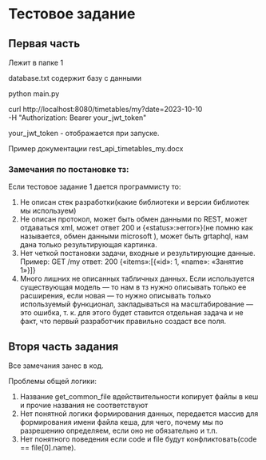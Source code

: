 # Тестовое задание
## Первая часть

Лежит в папке 1

database.txt содержит базу с данными


python main.py


curl http://localhost:8080/timetables/my?date=2023-10-10 \
-H "Authorization: Bearer your_jwt_token"

your_jwt_token - отображается при запуске.


Пример документации rest_api_timetables_my.docx
### Замечания по постановке тз:

Если тестовое задание 1  дается программисту то:

1. Не описан стек разработки(какие библиотеки и версии библиотек мы используем)
2. Не описан протокол, может быть обмен данными по REST, может отдаваться xml, может ответ 200 и {«status»:»error»}(не помню как называется, обмен данными microsoft ), может быть grtaphql, нам дана только результирующая картинка.
3. Нет четкой постановки задачи, входные и результирующие данные. Пример: GET /my ответ: 200 {«items»:[{«id»: 1, «name»: «Занятие 1»}]}
4. Много лишних не описанных табличных данных. Если используется существующая модель — то нам в тз нужно описывать только ее расширения, если новая — то нужно описывать только используемый функционал, закладываться на масштабирование — это ошибка, т. к. для этого будет ставится отдельная задача и не факт, что первый разработчик правильно создаст все поля.


## Вторя часть задания

Все замечания занес в код.

Проблемы общей логики:

1. Название get_common_file вдействительности копирует файлы в кеш и прочие названия не соответствуют
2. Нет понятной логики формирования данных, передается массив для формирования имени файла кеша, для чего, почему мы по разрешению определяем, если оно не обязательно и т.п.
3. Нет понятного поведения если code и file будут конфликтовать(code == file[0].name).
